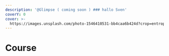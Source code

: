 ```yaml
---
description: '@Glimpse ( coming soon ) ### hallo Sven'
coverY: 0
cover: >-
  https://images.unsplash.com/photo-1546410531-bb4caa6b424d?crop=entropy&cs=srgb&fm=jpg&ixid=MnwxOTcwMjR8MHwxfHNlYXJjaHw1fHxsZWFybmluZ3xlbnwwfHx8fDE2NDAyNTc0NDY&ixlib=rb-1.2.1&q=85
---
```


# Course 



